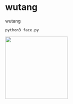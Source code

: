 # wutang
wutang

```
python3 face.py
```

<img src="https://user-images.githubusercontent.com/490216/34626044-6034f5fe-f218-11e7-8f38-36005d03b0bd.png" width="200" />
